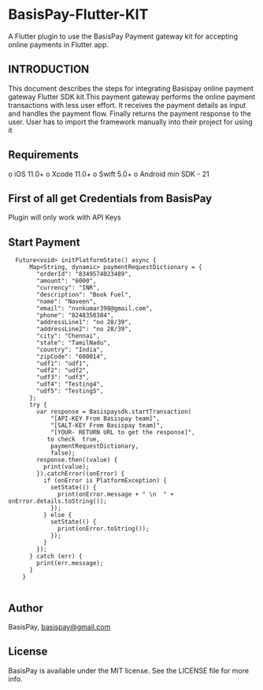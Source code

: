 
# BasisPay-Flutter-KIT
A Flutter plugin to use the BasisPay Payment gateway kit for accepting online payments in Flutter app.


## INTRODUCTION
This document describes the steps for integrating Basispay online payment gateway Flutter SDK kit.This payment gateway performs the online payment transactions with less user effort. It receives the payment details as input and handles the payment flow. Finally returns the payment response to the user. User has to import the framework manually into their project for using it

## Requirements
o iOS 11.0+
o Xcode 11.0+ 
o Swift 5.0+
o Android min SDK - 21

## First of all get Credentials from BasisPay
Plugin will only work with API Keys 


## Start Payment
```
  Future<void> initPlatformState() async {
      Map<String, dynamic> paymentRequestDictionary = {
        "orderId": "8349574023489",
        "amount": "6000",
        "currency": "INR",
        "description": "Book Fuel",
        "name": "Naveen",
        "email": "nvnkumar398@gmail.com",
        "phone": "8248350384",
        "addressLine1": "no 28/39",
        "addressLine2": "no 28/39",
        "city": "Chennai",
        "state": "TamilNadu",
        "country": "India",
        "zipCode": "600014",
        "udf1": "udf1",
        "udf2": "udf2",
        "udf3": "udf3",
        "udf4": "Testing4",
        "udf5": "Testing5",
      };
      try {
        var response = Basispaysdk.startTransaction(
            "[API-KEY From Basispay team]",
            "[SALT-KEY From Basispay team]",
            "[YOUR- RETURN URL to get the response]",
           to check  true,
            paymentRequestDictionary,
            false);
        response.then((value) {
          print(value);
        }).catchError((onError) {
          if (onError is PlatformException) {
            setState(() {
              print(onError.message + " \n  " + onError.details.toString());
            });
          } else {
            setState(() {
              print(onError.toString());
            });
          }
        });
      } catch (err) {
        print(err.message);
      }
    }
  
  ``` 
## Author

BasisPay, basispay@gmail.com

## License

BasisPay is available under the MIT license. See the LICENSE file for more info.